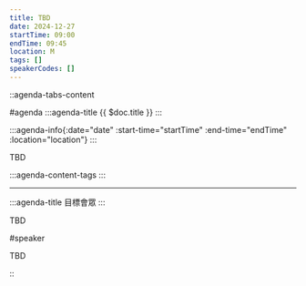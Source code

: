 ```yaml
---
title: TBD
date: 2024-12-27
startTime: 09:00
endTime: 09:45
location: M
tags: []
speakerCodes: []
---
```


::agenda-tabs-content
<!--議程資訊-->
#agenda
:::agenda-title
{{ $doc.title }}
:::

:::agenda-info{:date="date" :start-time="startTime" :end-time="endTime" :location="location"}
:::

<!--議程資訊(內容)-->
TBD

:::agenda-content-tags
:::

---

:::agenda-title
目標會眾
:::

<!--目標會眾(內容)-->
TBD

<!--講者介紹-->
#speaker
<!--講者介紹(內容)-->
TBD

::
